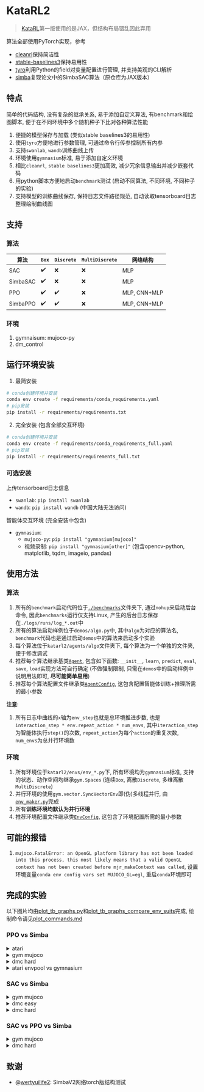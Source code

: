 # KataRL2

> [KataRL](https://github.com/wty-yy/katarl)第一版使用的是JAX，但结构布局错乱因此弃用

算法全部使用PyTorch实现，参考
- [cleanrl](https://github.com/vwxyzjn/cleanrl)保持简洁性
- [stable-baselines3](https://github.com/DLR-RM/stable-baselines3.git)保持易用性
- [tyro](https://github.com/brentyi/tyro)利用Python的field对变量配置进行管理, 并支持美观的CLI解析
- [simba](https://github.com/SonyResearch/simba)复现论文中的SimbaSAC算法（原仓库为JAX版本）

## 特点
简单的代码结构, 没有复杂的继承关系, 易于添加自定义算法, 有benchmark和绘图脚本, 便于在不同环境中多个随机种子下比对各种算法性能

1. 便捷的模型保存与加载 (类似stable baselines3的易用性)
2. 使用`tyro`方便地进行参数管理, 可通过命令行传参控制所有内参
3. 支持`swanlab`, `wandb`训练曲线上传
4. 环境使用`gymnasium`标准, 易于添加自定义环境
5. 相比`cleanrl`, `stable baselines3`更加高效, 减少冗余信息输出并减少嵌套代码
6. 用python脚本方便地启动`benchmark`测试 (启动不同算法, 不同环境, 不同种子的实验)
7. 支持模型的训练曲线保存, 保持日志文件路径规范, 自动读取tensorboard日志整理绘制曲线图

## 支持
### 算法
| 算法 | `Box` | `Discrete` | `MultiDiscrete` | 网络结构 |
| - | - | - | - | - |
| SAC | ✔️ | ❌️ | ❌️ | MLP |
| SimbaSAC | ✔️ | ❌️ | ❌️ | MLP |
| PPO | ✔️ | ✔️ | ❌️ | MLP, CNN+MLP |
| SimbaPPO | ✔️ | ✔️️ | ❌️ | MLP, CNN+MLP |

### 环境
1. gymnaisum: mujoco-py
2. dm_control

## 运行环境安装
1. 最简安装
```bash
# conda创建环境并安装
conda env create -f requirements/conda_requirements.yaml
# pip安装
pip install -r requirements/requirements.txt
```

2. 完全安装 (包含全部交互环境)
```bash
# conda创建环境并安装
conda env create -f requirements/conda_requirements_full.yaml
# pip安装
pip install -r requirements/requirements_full.txt
```

### 可选安装
上传tensorboard日志信息
- `swanlab`: `pip install swanlab`
- `wandb`: `pip install wandb` (中国大陆无法访问)

智能体交互环境 (完全安装中包含)
- `gymnasium`:
    - `mujoco-py`: `pip install "gymnasium[mujoco]"`
    - 视频录制: `pip install "gymnasium[other]"` (包含opencv-python, matplotlib, tqdm, imageio, pandas)

## 使用方法
### 算法
1. 所有的`benchmark`启动代码位于[`./benchmarks`](./benchmarks/)文件夹下, 通过`nohup`来启动后台命令, 因此`benchmarks`运行仅支持Linux, 产生的后台日志保存在`./logs/runs/log_*.out`中
2. 所有的算法启动样例位于`demos/algo.py`中, 其中`algo`为对应的算法名, `benchmark`代码也是通过启动`demos`中的算法来启动多个实验
3. 每个算法位于`katarl2/agents/algo`文件夹下, 每个算法为一个单独的文件夹, 便于修改调试
4. 推荐每个算法继承基类[`Agent`](./katarl2/agents/common/agent.py), 包含如下函数: `__init__`, `learn`, `predict`, `eval`, `save`, `load`实现方法可自行确定 (不做强制限制, 只需在`demos`中的启动样例中说明用法即可, **尽可能简单易用**)
5. 推荐每个算法配置文件继承类[`AgentConfig`](./katarl2/agents/common/agent_cfg.py), 这包含配置智能体训练+推理所需的最小参数

**注意**:
1. 所有日志中曲线的`x`轴为`env_step`也就是总环境推进步数, 也是`interaction_step * env.repeat_action * num_envs`, 其中`iteraction_step`为智能体执行`step()`的次数, `repeat_action`为每个`action`的重复次数, `num_envs`为总并行环境数

### 环境
1. 所有环境位于`katarl2/envs/env_*.py`下, 所有环境均为`gymnasium`标准, 支持的状态、动作空间均继承`gym.Spaces` (连续`Box`, 离散`Discrete`, 多维离散`MultiDiscrete`)
2. 并行环境的使用`gym.vector.SyncVectorEnv`即(伪)多线程并行, 由[`env_maker.py`](./katarl2/envs/env_maker.py)完成
3. 所有**训练环境均默认为并行环境**
4. 推荐环境配置文件继承类[`EnvConfig`](./katarl2/envs/common/env_cfg.py), 这包含了环境配置所需的最小参数

## 可能的报错
1. `mujoco.FatalError: an OpenGL platform library has not been loaded into this process, this most likely means that a valid OpenGL context has not been created before mjr_makeContext was called`, 设置环境变量`conda env config vars set MUJOCO_GL=egl`, 重启`conda`环境即可

## 完成的实验
以下图片均由[plot_tb_graphs.py](./demos/common/plot_tb_graphs.py)和[plot_tb_graphs_compare_env_suits](./demos/common/plot_tb_graphs_compare_env_suits.py)完成, 绘制命令请见[plot_commands.md](./assets/figures/plot_commands.md)
### PPO vs Simba
<details>
    <summary>atari</summary>
    <img src="./assets/figures/ppo/ppo_vs_simba_atari.png" width="70%"/>
    <img src="./assets/figures/ppo/ppo_vs_simba_atari_summary.png" width="25%"/>
</details>
<details>
    <summary>gym mujoco</summary>
    <img src="./assets/figures/ppo/ppo_vs_simba_gym_mujoco.png" width="70%"/>
    <img src="./assets/figures/ppo/ppo_vs_simba_gym_mujoco_summary.png" width="25%"/>
</details>
<details>
    <summary>dmc hard</summary>
    <img src="./assets/figures/ppo/ppo_vs_simba_dmc_hard.png" width="70%"/>
    <img src="./assets/figures/ppo/ppo_vs_simba_dmc_hard_summary.png" width="25%"/>
</details>
<details>
    <summary>atari envpool vs gymnasium</summary>
    <img src="./assets/figures/ppo/atari_envpool_vs_gymnasium.png"/>
</details>

### SAC vs Simba
<details>
    <summary>gym mujoco</summary>
    <img src="./assets/figures/sac_simba/sac_vs_simba_gym_mujoco.png" width="70%"/>
    <img src="./assets/figures/sac_simba/sac_vs_simba_gym_mujoco_summary.png" width="25%"/>
</details>
<details>
    <summary>dmc easy</summary>
    <img src="./assets/figures/sac_simba/sac_vs_simba_dmc_easy.png" width="70%"/>
    <img src="./assets/figures/sac_simba/sac_vs_simba_dmc_easy_summary.png" width="25%"/>
</details>
<details>
    <summary>dmc hard</summary>
    <img src="./assets/figures/sac_simba/simba_ablation_dmc_hard.png" width="70%"/>
    <img src="./assets/figures/sac_simba/simba_ablation_dmc_hard_summary.png" width="25%"/>
</details>

### SAC vs PPO vs Simba
<details>
    <summary>gym mujoco</summary>
    <img src="./assets/figures/sac_ppo_simba/sac_ppo_simba_gym_mujoco.png" width="70%"/>
    <img src="./assets/figures/sac_ppo_simba/sac_ppo_simba_gym_mujoco_summary.png" width="25%"/>
</details>
<details>
    <summary>dmc hard</summary>
    <img src="./assets/figures/sac_ppo_simba/sac_ppo_simba_gym_dmc_hard.png" width="70%"/>
    <img src="./assets/figures/sac_ppo_simba/sac_ppo_simba_gym_dmc_hard_summary.png" width="25%"/>
</details>

## 致谢
- @[wertyuilife2](https://github.com/wertyuilife2): SimbaV2网络torch版结构测试
